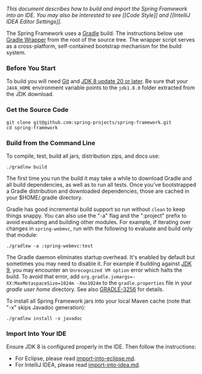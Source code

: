 _This document describes how to build and import the Spring Framework into an IDE.
You may also be interested to see [[Code Style]] and [[IntelliJ IDEA Editor Settings]]._

The Spring Framework uses a [Gradle](http://gradle.org) build. The instructions below
use [Gradle Wrapper](http://vimeo.com/34436402) from the root of the source tree.
The wrapper script serves as a cross-platform, self-contained bootstrap mechanism
for the build system.

### Before You Start

To build you will need [Git](http://help.github.com/set-up-git-redirect) and
[JDK 8 update 20 or later](http://www.oracle.com/technetwork/java/javase/downloads).
Be sure that your `JAVA_HOME` environment variable points to the `jdk1.8.0` folder
extracted from the JDK download.

### Get the Source Code

```
git clone git@github.com:spring-projects/spring-framework.git
cd spring-framework
```

### Build from the Command Line

To compile, test, build all jars, distribution zips, and docs use:
```
./gradlew build
```

The first time you run the build it may take a while to download Gradle and all build dependencies, as well as to run all tests. Once you've bootstrapped a Gradle distribution and downloaded dependencies, those are cached in your $HOME/.gradle directory.

Gradle has good incremental build support so run without `clean` to keep things snappy. You can also use the "-a" flag and the ":project" prefix to avoid evaluating and building other modules. For example, if iterating over changes in `spring-webmvc`, run with the following to evaluate and build only that module:
```
./gradlew -a :spring-webmvc:test
```

The Gradle daemon eliminates startup overhead. It's enabled by default but sometimes you may need to disable it. For example if building against [JDK 9](https://jdk9.java.net/download/), you may encounter an `Unrecognized VM option` error which halts the build. To avoid that error, add `org.gradle.jvmargs=-XX:MaxMetaspaceSize=1024m -Xmx1024m` to the `gradle.properties` file in your _gradle user home_ directory. See also [GRADLE-3256](https://issues.gradle.org/browse/GRADLE-3256) for details.

To install all Spring Framework jars into your local Maven cache (note that "-x" skips Javadoc generation):
```
./gradlew install -x javadoc
```

### Import Into Your IDE

Ensure JDK 8 is configured properly in the IDE. Then follow the instructions:
* For Eclipse, please read [import-into-eclipse.md](https://github.com/spring-projects/spring-framework/blob/master/import-into-eclipse.md).
* For IntelliJ IDEA, please read [import-into-idea.md](https://github.com/spring-projects/spring-framework/blob/master/import-into-idea.md).

